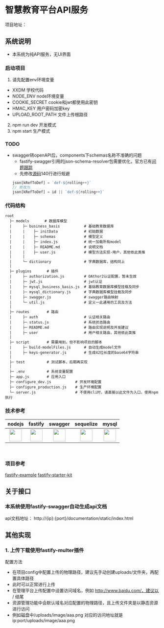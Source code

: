 # 智慧教育平台API服务
项目地址：[]()
## 系统说明
- 本系统为纯API服务，无UI界面
### 启动项目
1. 请先配置env环境变量
  - XXDM 学校代码
  - NODE_ENV node环境变量
  - COOKIE_SECRET cookie和jwt都使用此密钥
  - HMAC_KEY 用户密码加密key
  - UPLOAD_ROOT_PATH 文件上传根路径
2. npm run dev 开发模式
3. npm start 生产模式
### TODO
- swagger转openAPI后，components下schemas名称不准确的问题
  - fastify-swagger引用的json-schema-resolver包需要优化，官方已有[问题跟踪](https://github.com/Eomm/json-schema-resolver/pull/4)
  - 先修改[源码](node_modules/json-schema-resolver/ref-resolver.js)140行进行规避
  ```js
  json[kRefToDef] = `def-${rolling++}`
  // 修改为
  json[kRefToDef] = id || `def-${rolling++}`
  ```
### 代码结构
```hash
root
  ├─ models       # 数据库模型
  |     ├─ business_basis           # 基础教育数据库
  |     |    ├─ initData            # 初始数据
  |     |    ├─ schemas             # 模型定义
  |     |    ├─ index.js            # 统一加载所有model
  |     |    ├─ README.md           # 说明文档
  |     |    ├─ user.js             # 模型方法实现-用户，其他依此类推
  |     |
  |     └─ dictionary               # 字典数据库，结构同上
  |
  ├─ plugins       # 插件
  |     ├─ authorization.js         # OAthor2认证配置，暂未生效
  |     ├─ jwt.js                   # jwt认证
  |     ├─ mysql_business_basis.js  # 基础教育数据库模型挂载及同步
  |     ├─ mysql_dictionary.js      # 字典数据库模型挂载及同步
  |     ├─ swagger.js               # swagger路由映射
  |     └─ util.js                  # 定义一此通用的工具及方法
  |
  ├─ routes        # 路由
  |     ├─ auth                     # 认证相关路由
  |     ├─ status.js                # 系统状态路由
  |     ├─ README.md                # 路由实现说明及开发建议
  |     ├─ user                     # 用户相关路由，其他依此类推
  |
  ├─ script        # 需要用到，但不影响项目的脚本
  |     ├─ build-modelFiles.js      # 自动生成model文件
  |     ├─ keys-generator.js        # 生成42位长度的base64字符串
  |
  ├─ test          # 测试脚本，后期再实现
  |
  ├─ .env          # 系统变量配置
  ├─ app.js        # 应用入口
  ├─ configure_dev.js           # 开发环境配置
  ├─ configure_production.js    # 生产环境配置
  └─ server.js                  # 不使用cli时，请直接以此文件为入口，使用npm执行
```
### 技术参考

|                            nodejs                            |                           fastify                            |                           swagger                            |                          sequelize                           |                            mysql                             |
| :----------------------------------------------------------: | :----------------------------------------------------------: | :----------------------------------------------------------: | :----------------------------------------------------------: | :----------------------------------------------------------: |
| <a href="https://nodejs.org/zh-cn/" target="_blank"><img src="https://nodejs.org/static/images/logo.svg" height="40" /></a> | <a href="https://www.fastify.io/" target="_blank"><img src="https://www.fastify.io/images/fastify-logo-menu.d13f8da7a965c800.png" height="40" /></a> | <a href="https://swagger.io/" target="_blank"><img src="https://static1.smartbear.co/swagger/media/assets/images/swagger_logo.svg" height="40" /></a> | <a href="https://sequelize.org/" target="_blank"><img src="https://sequelize.org/master/image/brand_logo.png" height="40" /></a> | <a href="https://www.mysql.com/" target="_blank"><img src="https://labs.mysql.com/common/logos/mysql-logo.svg?v2" height="40" /></a> |
<br />

### 项目参考
[fastify-example](https://github.com/delvedor/fastify-example#readme)
[fastify-starter-kit](https://github.com/SecSamDev/fastify-starter-kit)
<br />

## 关于接口
### 本系统使用fastify-swagger自动生成api文档
api文档地址：
http://{ip}:{port}/documentation/static/index.html

## 其他实现
### 1. 上传下载使用fastify-multer插件
配置方法
- 在项目config中配置上传的物理路径，建议先手动创建uploads/文件夹，再配置具体路径
- 此时可以正常进行上传
- 在管理平台上传配置中设置访问域名，例如 http://www.baidu.com/，建议以 / 结尾
- 资源管理功能中会默认域名对应配置的物理路径，且上传文件夹是以静态资源进行访问
- 例如磁盘中/uploads/image/aaa.png 对应的访问地址就是 ip:port/uploads/image/aaa.png
